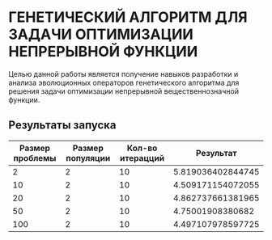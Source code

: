 # ГЕНЕТИЧЕСКИЙ АЛГОРИТМ ДЛЯ ЗАДАЧИ ОПТИМИЗАЦИИ НЕПРЕРЫВНОЙ ФУНКЦИИ
Целью данной работы является получение навыков разработки
и анализа эволюционных операторов генетического алгоритма для решения
задачи оптимизации непрерывной вещественнозначной функции.



## Результаты запуска
| Размер проблемы | Размер популяции | Кол-во итерацций | Результат         |
|-----------------|------------------|------------------|-------------------|
| 2               | 2                | 10               | 5.819036402844745 |
| 10              | 2                | 10               | 4.509171154072055 |
| 20              | 2                | 10               | 4.862737661381965 |
| 50              | 2                | 10               | 4.75001908380682  |
| 100             | 2                | 10               | 4.497107978597725 |
